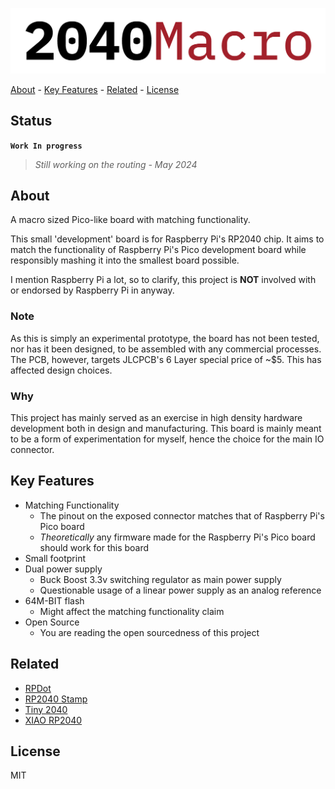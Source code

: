 <!-- PROJECT: PMPi -->
<!-- TITLE: PMPi -->
<!-- FONT: IBM Plex -->
<!-- KEYWORDS: Controller, Raspberry Pi Pico W, Embedded, Hardware, Firmware -->
<!-- LANGUAGES: C, C++, Python -->
<!-- TECHNOLOGY: Mongoose Embedded Web Server, RESTful API, Altium -->
<!-- STATUS: Work In Progress -->

![PMPi-Logo](<images/2040Macro.png>)

[About](#about) - [Key Features](#key-features) - [Related](#related) - [License](#license)

## Status

**`Work In progress`**
> *Still working on the routing - May 2024*

## About
<!-- DESCRIPTION START -->

A macro sized Pico-like board with matching functionality.

This small 'development' board is for Raspberry Pi's RP2040 chip. It aims to match the functionality of Raspberry Pi's Pico development board while responsibly mashing it into the smallest board possible.

<!-- DESCRIPTION END -->

I mention Raspberry Pi a lot, so to clarify, this project is **NOT** involved with or endorsed by Raspberry Pi in anyway.

### Note

As this is simply an experimental prototype, the board has not been tested, nor has it been designed, to be assembled with any commercial processes. The PCB, however, targets JLCPCB's 6 Layer special price of ~$5. This has affected design choices.

### Why

This project has mainly served as an exercise in high density hardware development both in design and manufacturing. This board is mainly meant to be a form of experimentation for myself, hence the choice for the main IO connector.

## Key Features

- Matching Functionality
  - The pinout on the exposed connector matches that of Raspberry Pi's Pico board
  - *Theoretically* any firmware made for the Raspberry Pi's Pico board should work for this board
- Small footprint <!-- TODO: Exact dimensions here -->
- Dual power supply
  - Buck Boost 3.3v switching regulator as main power supply
  - Questionable usage of a linear power supply as an analog reference
- 64M-BIT flash
  - Might affect the matching functionality claim
- Open Source
  - You are reading the open sourcedness of this project

<!-- ## Mechanical -->

<!-- case construction and mounting -->

<!-- ## Electrical -->

<!-- schematics and routing -->

<!-- ## Firmware -->

<!-- programming the Pico W and the Web UI -->

## Related

- [RPDot](https://hackaday.io/project/192519-rpdot)
- [RP2040 Stamp](https://www.solder.party/docs/rp2040-stamp/)
- [Tiny 2040](https://shop.pimoroni.com/products/tiny-2040?variant=39560012234835)
- [XIAO RP2040](https://www.seeedstudio.com/XIAO-RP2040-v1-0-p-5026.html)

## License

MIT
